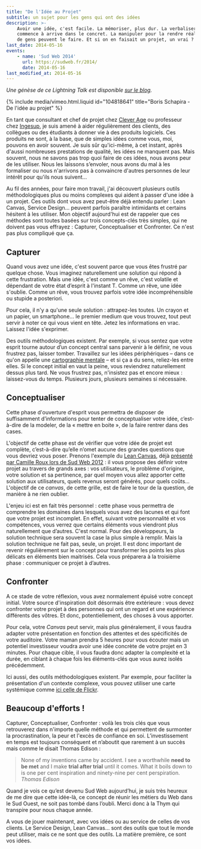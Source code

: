 ```yaml
---
title: "De l'Idée au Projet"
subtitle: un sujet pour les gens qui ont des idées
description: >-
    Avoir une idée, c'est facile. La mémoriser, plus dur. La verbaliser, on
    commence à arrive dans le concret. La manipuler pour la rendre réaliste, peu
    de gens peuvent le faire. Et si on en faisait un projet, un vrai ?
last_date: 2014-05-16
events:
    - name: 'Sud Web 2014'
      url: https://sudweb.fr/2014/
      date: 2014-05-16
last_modified_at: 2014-05-16
---
```


_Une génèse de ce Lightning Talk est disponible
[sur le blog](/2014/05/sudweb-2014-lidee-au-projet-genese-dune-lightning-talk/ "Préparation d'une miniconférence")._

{% include media/vimeo.html.liquid id="104818641" title="Boris Schapira - De l&#039;id&eacute;e au projet" %}

En tant que consultant et chef de projet chez
[Clever Age](https://www.clever-age.com/fr/) ou professeur chez
[Ingesup](https://www.ingesup.com/), je suis amené à aider régulièrement des
clients, des collègues ou des étudiants à donner vie à des produits logiciels.
Ces produits ne sont, à la base, que de simples idées comme vous, moi, pouvons
en avoir souvent. Je suis sûr qu'ici-même, à cet instant, après d'aussi
nombreuses prestations de qualité, les idées ne manquent pas. Mais souvent, nous
ne savons pas trop quoi faire de ces idées, nous avons peur de les utiliser.
Nous les laissons s’envoler, nous avons du mal à les formaliser ou nous
n'arrivons pas à convaincre d'autres personnes de leur intérêt pour qu'ils nous
suivent…

<!-- more -->

Au fil des années, pour faire mon travail, j'ai découvert plusieurs outils
méthodologiques plus ou moins complexes qui aident à passer d'une idée à un
projet. Ces outils dont vous avez peut-être déjà entendu parler&nbsp;: Lean
Canvas, Service Design… peuvent parfois paraître intimidants et certains
hésitent à les utiliser. Mon objectif aujourd'hui est de rappeler que ces
méthodes sont toutes basées sur trois concepts-clés très simples, qui ne doivent
pas vous effrayez&nbsp;: Capturer, Conceptualiser et Confronter. Ce n'est pas
plus compliqué que ça.

## Capturer

Quand vous avez une idée, c'est souvent parce que vous êtes frustré par quelque
chose. Vous imaginez naturellement une solution qui répond à cette frustration.
Mais une idée, c'est comme un rêve, c'est volatile et dépendant de votre état
d’esprit à l'instant T. Comme un rêve, une idée s'oublie. Comme un rêve, vous
trouvez parfois votre idée incompréhensible ou stupide a posteriori.

Pour cela, il n'y a qu'une seule solution&nbsp;: attrapez-les toutes. Un crayon
et un papier, un smartphone… le premier medium que vous trouvez, tout peut
servir à noter ce qui vous vient en tête. Jetez les informations en vrac.
Laissez l'idée s'exprimer.

Des outils méthodologiques existent. Par exemple, si vous sentez que votre
esprit tourne autour d’un concept central sans parvenir à le définir, ne vous
frustrez pas, laisser tomber. Travaillez sur les idées périphériques – dans ce
qu'on appelle une
[cartographie mentale](https://fr.wikipedia.org/wiki/Carte_heuristique '"Carte Heuristique, Carte Mentale", Wikipedia')
– et si ça a du sens, reliez-les entre elles. Si le concept initial en vaut la
peine, vous reviendrez naturellement dessus plus tard. Ne vous frustrez pas,
n'insistez pas et encore mieux&nbsp;: laissez-vous du temps. Plusieurs jours,
plusieurs semaines si nécessaire.

## Conceptualiser

Cette phase d'ouverture d'esprit vous permettra de disposer de suffisamment
d’informations pour tenter de conceptualiser votre idée, c’est-à-dire de la
modeler, de la «&nbsp;mettre en boite&nbsp;», de la faire rentrer dans des
cases.

L'objectif de cette phase est de vérifier que votre idée de projet est complète,
c’est-à-dire qu’elle n’omet aucune des grandes questions que vous devriez vous
poser. Prenons l'exemple du
[Lean Canvas](https://leanstack.com/ 'Business Model Canvas Optimized for Lean Startup ", Lean Canvas'),
déjà
[présenté par Camille Roux lors de Sud Web 2012](https://vimeo.com/53160076 '"Testez votre idée en quelques heures", Camille Roux ", Sud Web 2012')&nbsp;:
il vous propose des définir votre projet au travers de grands axes&nbsp;: vos
utilisateurs, le problème d'origine, votre solution et sa pertinence, par quel
moyen vous allez apporter cette solution aux utilisateurs, quels revenus seront
générés, pour quels coûts… L'objectif de ce _canvas_, de cette grille, est de
faire le tour de la question, de manière à ne rien oublier.

L'enjeu ici est en fait très personnel&nbsp;: cette phase vous permettra de
comprendre les domaines dans lesquels vous avez des lacunes et qui font que
votre projet est incomplet. En effet, suivant votre personnalité et vos
compétences, vous verrez que certains éléments vous viendront plus naturellement
que d’autres. C'est normal. Pour des développeurs, la solution technique sera
souvent la case la plus simple à remplir. Mais la solution technique ne fait
pas, seule, un projet. Il est donc important de revenir régulièrement sur le
concept pour transformer les points les plus délicats en éléments bien
maitrisés. Cela vous préparera à la troisième phase&nbsp;: communiquer ce projet
à d’autres.

## Confronter

A ce stade de votre réflexion, vous avez normalement épuisé votre concept
initial. Votre source d'inspiration doit désormais être extérieure&nbsp;: vous
devez confronter votre projet à des personnes qui ont un regard et une
expérience différents des vôtres. Et donc, potentiellement, des choses à vous
apporter.

Pour cela, votre _Canvas_ peut servir, mais plus généralement, il vous faudra
adapter votre présentation en fonction des attentes et des spécificités de votre
auditoire. Votre maman prendra 5 heures pour vous écouter mais un potentiel
investisseur voudra avoir une idée concrète de votre projet en 3 minutes. Pour
chaque cible, il vous faudra donc adapter la complexité et la durée, en ciblant
à chaque fois les éléments-clés que vous aurez isolés précédemment.

Ici aussi, des outils méthodologiques existent. Par exemple, pour faciliter la
présentation d'un contexte complexe, vous pouvez utiliser une carte systémique
comme
[ici celle de Flickr](https://www.servicedesigntools.org/tools/28 'Carte Systémique de Flickr sur ServiceDesignTools.org').

## Beaucoup d'efforts&nbsp;!

Capturer, Conceptualiser, Confronter&nbsp;: voilà les trois clés que vous
retrouverez dans n'importe quelle méthode et qui permettent de surmonter la
procrastination, la peur et l'excès de confiance en soi. L’investissement en
temps est toujours conséquent et n’aboutit que rarement à un succès mais comme
le disait Thomas Edison&nbsp;:

> None of my inventions came by accident. I see a worthwhile **need to be met**
> and I make **trial after trial** until it comes. What it boils down to is one
> per cent inspiration and ninety-nine per cent perspiration.  
> <cite>Thomas Edison</cite>

Quand je vois ce qu’est devenu Sud Web aujourd’hui, je suis très heureux de me
dire que cette idée-là, ce concept de réunir les métiers du Web dans le Sud
Ouest, ne soit pas tombé dans l’oubli. Merci donc à la Thym qui transpire pour
nous chaque année.

A vous de jouer maintenant, avec vos idées ou au service de celles de vos
clients. Le Service Design, Lean Canvas… sont des outils que tout le monde peut
utiliser, mais ce ne sont que des outils. La matière première, ce sont vos
idées.
